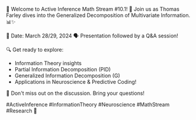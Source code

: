🚀 Welcome to Active Inference Math Stream #10.1! 🧠 Join us as Thomas Farley dives into the Generalized Decomposition of Multivariate Information. 📊✨

📅 Date: March 28/29, 2024
🗣️ Presentation followed by a Q&A session!

🔍 Get ready to explore:
- Information Theory insights
- Partial Information Decomposition (PID)
- Generalized Information Decomposition (G)
- Applications in Neuroscience & Predictive Coding!

💬 Don't miss out on the discussion. Bring your questions! 

#ActiveInference #InformationTheory #Neuroscience #MathStream #Research 🧩
